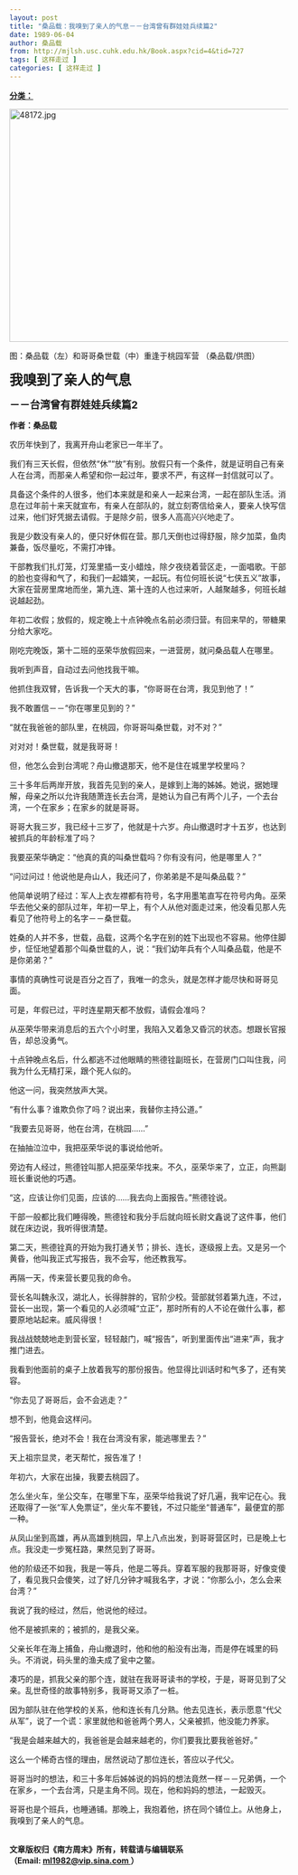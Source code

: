 ```yaml
---
layout: post
title: "桑品载：我嗅到了亲人的气息－－台湾曾有群娃娃兵续篇2"
date: 1989-06-04
author: 桑品载
from: http://mjlsh.usc.cuhk.edu.hk/Book.aspx?cid=4&tid=727
tags: [ 这样走过 ]
categories: [ 这样走过 ]
---
```


<div style="margin: 15px 10px 10px 0px;">
 <div>
  <span id="ctl00_ContentPlaceHolder1_chapter1_SubjectLabel" style="font-weight:bold;text-decoration:underline;">
   分类：
  </span>
 </div>
 <p>
  <img align="top" alt="48172.jpg" border="0" height="412" src="http://mjlsh.usc.cuhk.edu.hk/medias/contents/727/48172.jpg" width="590"/>
 </p>
 <p>
  图：桑品载（左）和哥哥桑世载（中）重逢于桃园军营 （桑品载/供图）
 </p>
 <p>
  <strong>
   <font size="5">
    我嗅到了亲人的气息
   </font>
  </strong>
 </p>
 <p>
  <strong>
   <font size="4">
    －－台湾曾有群娃娃兵续篇2
   </font>
  </strong>
 </p>
 <p>
  <strong>
   作者：桑品载
  </strong>
 </p>
 <p>
  农历年快到了，我离开舟山老家已一年半了。
 </p>
 <p>
  我们有三天长假，但依然“休”“放”有别。放假只有一个条件，就是证明自己有亲人在台湾，而那亲人希望和你一起过年，要求不严，有这样一封信就可以了。
 </p>
 <p>
  具备这个条件的人很多，他们本来就是和亲人一起来台湾，一起在部队生活。消息在过年前十来天就宣布，有亲人在部队的，就立刻寄信给亲人，要亲人快写信过来，他们好凭据去请假。于是除夕前，很多人高高兴兴地走了。
 </p>
 <p>
  我是少数没有亲人的，便只好休假在营。那几天倒也过得舒服，除夕加菜，鱼肉兼备，饭尽量吃，不需打冲锋。
 </p>
 <p>
  干部教我们扎灯笼，灯笼里插一支小蜡烛，除夕夜绕着营区走，一面唱歌。干部的脸也变得和气了，和我们一起嬉笑，一起玩。有位何班长说“七侠五义”故事，大家在营房里席地而坐，第九连、第十连的人也过来听，人越聚越多，何班长越说越起劲。
 </p>
 <p>
  年初二收假；放假的，规定晚上十点钟晚点名前必须归营。有回来早的，带糖果分给大家吃。
 </p>
 <p>
  刚吃完晚饭，第十二班的巫荣华放假回来，一进营房，就问桑品载人在哪里。
 </p>
 <p>
  我听到声音，自动过去问他找我干嘛。
 </p>
 <p>
  他抓住我双臂，告诉我一个天大的事，“你哥哥在台湾，我见到他了！”
 </p>
 <p>
  我不敢置信－－“你在哪里见到的？”
 </p>
 <p>
  “就在我爸爸的部队里，在桃园，你哥哥叫桑世载，对不对？”
 </p>
 <p>
  对对对！桑世载，就是我哥哥！
 </p>
 <p>
  但，他怎么会到台湾呢？舟山撤退那天，他不是住在城里学校里吗？
 </p>
 <p>
  三十多年后两岸开放，我首先见到的亲人，是嫁到上海的姊姊。她说，据她理解，母亲之所以允许我随萧连长去台湾，是她认为自己有两个儿子，一个去台湾，一个在家乡；在家乡的就是哥哥。
 </p>
 <p>
  哥哥大我三岁，我已经十三岁了，他就是十六岁。舟山撤退时才十五岁，也达到被抓兵的年龄标准了吗？
 </p>
 <p>
  我要巫荣华确定：“他真的真的叫桑世载吗？你有没有问，他是哪里人？”
 </p>
 <p>
  “问过问过！他说他是舟山人，我还问了，你弟弟是不是叫桑品载？”
 </p>
 <p>
  他简单说明了经过：军人上衣左襟都有符号，名字用墨笔直写在符号内角。巫荣华去他父亲的部队过年，年初一早上，有个人从他对面走过来，他没看见那人先看见了他符号上的名字－－桑世载。
 </p>
 <p>
  姓桑的人并不多，世载，品载，这两个名字在别的姓下出现也不容易。他停住脚步，怔怔地望着那个叫桑世载的人，说：“我们幼年兵有个人叫桑品载，他是不是你弟弟？”
 </p>
 <p>
  事情的真确性可说是百分之百了，我唯一的念头，就是怎样才能尽快和哥哥见面。
 </p>
 <p>
  可是，年假已过，平时连星期天都不放假，请假会准吗？
 </p>
 <p>
  从巫荣华带来消息后的五六个小时里，我陷入又着急又昏沉的状态。想跟长官报告，却总没勇气。
 </p>
 <p>
  十点钟晚点名后，什么都逃不过他眼睛的熊德铨副班长，在营房门口叫住我，问我为什么无精打采，跟个死人似的。
 </p>
 <p>
  他这一问，我突然放声大哭。
 </p>
 <p>
  “有什么事？谁欺负你了吗？说出来，我替你主持公道。”
 </p>
 <p>
  “我要去见哥哥，他在台湾，在桃园……”
 </p>
 <p>
  在抽抽泣泣中，我把巫荣华说的事说给他听。
 </p>
 <p>
  旁边有人经过，熊德铨叫那人把巫荣华找来。不久，巫荣华来了，立正，向熊副班长重说他的巧遇。
 </p>
 <p>
  “这，应该让你们见面，应该的……我去向上面报告。”熊德铨说。
 </p>
 <p>
  干部一般都比我们睡得晚，熊德铨和我分手后就向班长尉文鑫说了这件事，他们就在床边说，我听得很清楚。
 </p>
 <p>
  第二天，熊德铨真的开始为我打通关节；排长、连长，逐级报上去。又是另一个黄昏，他叫我正式写报告，我不会写，他还教我写。
 </p>
 <p>
  再隔一天，传来营长要见我的命令。
 </p>
 <p>
  营长名叫魏永汉，湖北人，长得胖胖的，官阶少校。营部就邻着第九连，不过，营长一出现，第一个看见的人必须喊“立正”，那时所有的人不论在做什么事，都要原地站起来。威风得很！
 </p>
 <p>
  我战战兢兢地走到营长室，轻轻敲门，喊“报告”，听到里面传出“进来”声，我才推门进去。
 </p>
 <p>
  我看到他面前的桌子上放着我写的那份报告。他显得比训话时和气多了，还有笑容。
 </p>
 <p>
  “你去见了哥哥后，会不会逃走？”
 </p>
 <p>
  想不到，他竟会这样问。
 </p>
 <p>
  “报告营长，绝对不会！我在台湾没有家，能逃哪里去？”
 </p>
 <p>
  天上祖宗显灵，老天帮忙，报告准了！
 </p>
 <p>
  年初六，大家在出操，我要去桃园了。
 </p>
 <p>
  怎么坐火车，坐公交车，在哪里下车，巫荣华给我说了好几遍，我牢记在心。我还取得了一张“军人免票证”，坐火车不要钱，不过只能坐“普通车”，最便宜的那一种。
 </p>
 <p>
  从凤山坐到高雄，再从高雄到桃园，早上八点出发，到哥哥营区时，已是晚上七点。我没走一步冤枉路，果然见到了哥哥。
 </p>
 <p>
  他的阶级还不如我，我是一等兵，他是二等兵。穿着军服的我那哥哥，好像变傻了，看见我只会傻笑，过了好几分钟才喊我名字，才说：“你那么小，怎么会来台湾？”
 </p>
 <p>
  我说了我的经过，然后，他说他的经过。
 </p>
 <p>
  他不是被抓来的；被抓的，是我父亲。
 </p>
 <p>
  父亲长年在海上捕鱼，舟山撤退时，他和他的船没有出海，而是停在城里的码头。不消说，码头里的渔夫成了瓮中之鳖。
 </p>
 <p>
  凑巧的是，抓我父亲的那个连，就驻在我哥哥读书的学校，于是，哥哥见到了父亲。乱世奇怪的故事特别多，我哥哥又添了一桩。
 </p>
 <p>
  因为部队驻在他学校的关系，他和连长有几分熟。他去见连长，表示愿意“代父从军”，说了一个谎：家里就他和爸爸两个男人，父亲被抓，他没能力养家。
 </p>
 <p>
  “我是会越来越大的，我爸爸是会越来越老的，你们要我比要我爸爸好。”
 </p>
 <p>
  这么一个稀奇古怪的理由，居然说动了那位连长，答应以子代父。
 </p>
 <p>
  哥哥当时的想法，和三十多年后姊姊说的妈妈的想法竟然一样－－兄弟俩，一个在家乡，一个去台湾，只是主角不同。现在，他和妈妈的想法，一起毁灭。
 </p>
 <p>
  哥哥也是个班兵，也睡通铺。那晚上，我抱着他，挤在同个铺位上。从他身上，我嗅到了亲人的气息。
 </p>
 <p>
  <br/>
  <strong>
   文章版权归《南方周末》所有，转载请与编辑联系
   <br/>
   （Email:
  </strong>
  <a href="mailto:ml1982@vip.sina.com">
   <strong>
    ml1982@vip.sina.com
   </strong>
  </a>
  <strong>
   ）
  </strong>
 </p>
</div>

